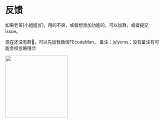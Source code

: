 # 反馈

如果老哥[小姐姐]们，用的不爽，或者想添加功能的，可以加群，或者提交issue。

现在还没有群🐶，可以先加我微信FEcodeMan， 备注：julycms；没有备注有可能会呗忽略哦😯

<img src="/wx.png" width="200" />
